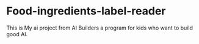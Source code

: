 # Food-ingredients-label-reader
This is My ai project from AI Builders a program for kids who want to build good AI. 
